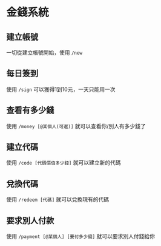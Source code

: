 # 金錢系統

## 建立帳號
一切從建立帳號開始，使用 `/new`

## 每日簽到
使用 `/sign` 可以獲得1到10元，一天只能用一次

## 查看有多少錢
使用 `/money [@某個人(可選)]` 就可以查看你/別人有多少錢了

## 建立代碼
使用 `/code [代碼價值多少錢]` 就可以建立新的代碼

## 兌換代碼
使用 `/redeem [代碼]` 就可以兌換現有的代碼

## 要求別人付款
使用 `/payment [@某個人] [要付多少錢]` 就可以要求別人付錢給你
